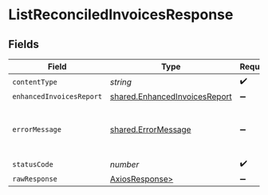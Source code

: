 # ListReconciledInvoicesResponse


## Fields

| Field                                                                          | Type                                                                           | Required                                                                       | Description                                                                    |
| ------------------------------------------------------------------------------ | ------------------------------------------------------------------------------ | ------------------------------------------------------------------------------ | ------------------------------------------------------------------------------ |
| `contentType`                                                                  | *string*                                                                       | :heavy_check_mark:                                                             | N/A                                                                            |
| `enhancedInvoicesReport`                                                       | [shared.EnhancedInvoicesReport](../../models/shared/enhancedinvoicesreport.md) | :heavy_minus_sign:                                                             | OK                                                                             |
| `errorMessage`                                                                 | [shared.ErrorMessage](../../models/shared/errormessage.md)                     | :heavy_minus_sign:                                                             | Your API request was not properly authorized.                                  |
| `statusCode`                                                                   | *number*                                                                       | :heavy_check_mark:                                                             | N/A                                                                            |
| `rawResponse`                                                                  | [AxiosResponse>](https://axios-http.com/docs/res_schema)                       | :heavy_minus_sign:                                                             | N/A                                                                            |